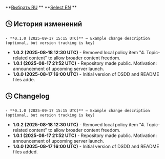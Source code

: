 **[Выбрать RU](#-история-изменений) **
**[Select EN](#-changelog) **

## 🕓 История изменений
`- **0.1.0 (2025-09-17 15:15 UTC)** — Example change description (optional, but version tracking is key)`

- **1.0.2 (2025-08-18 12:30 UTC)** - Removed local policy item "4. Topic-related content" to allow broader content freedom.
- **1.0.1 (2025-08-17 21:52 UTC)** - Repository made public. Motivation: announcement of upcoming server launch.
- **1.0.0 (2025-08-17 16:00 UTC)** - Initial version of DSDD and README files adde.


## 🕓 Changelog
`- **0.1.0 (2025-09-17 15:15 UTC)** — Example change description (optional, but version tracking is key)`

- **1.0.2 (2025-08-18 12:30 UTC)** - Removed local policy item "4. Topic-related content" to allow broader content freedom.
- **1.0.1 (2025-08-17 21:52 UTC)** - Repository made public. Motivation: announcement of upcoming server launch.
- **1.0.0 (2025-08-17 16:00 UTC)** - Initial version of DSDD and README files added.
